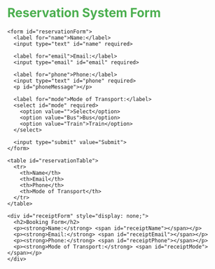 <html lang="en">

<head>
  <meta charset="UTF-8">
  <meta name="viewport" content="width=device-width, initial-scale=1.0">
  <title>Bus and Train Reservation System</title>
  <link rel="stylesheet" href="styles.css">
</head>

<body>
  <div class="container">
    <h1 style="color: #4CAF50;">Reservation System Form</h1>

    <form id="reservationForm">
      <label for="name">Name:</label>
      <input type="text" id="name" required>

      <label for="email">Email:</label>
      <input type="email" id="email" required>

      <label for="phone">Phone:</label>
      <input type="text" id="phone" required>
      <p id="phoneMessage"></p>

      <label for="mode">Mode of Transport:</label>
      <select id="mode" required>
        <option value="">Select</option>
        <option value="Bus">Bus</option>
        <option value="Train">Train</option>
      </select>

      <input type="submit" value="Submit">
    </form>

    <table id="reservationTable">
      <tr>
        <th>Name</th>
        <th>Email</th>
        <th>Phone</th>
        <th>Mode of Transport</th>
      </tr>
    </table>

    <div id="receiptForm" style="display: none;">
      <h2>Booking Form</h2>
      <p><strong>Name:</strong> <span id="receiptName"></span></p>
      <p><strong>Email:</strong> <span id="receiptEmail"></span></p>
      <p><strong>Phone:</strong> <span id="receiptPhone"></span></p>
      <p><strong>Mode of Transport:</strong> <span id="receiptMode"></span></p>
    </div>

  </div>

  <script src="script.js"></script>
</body>

</html>
